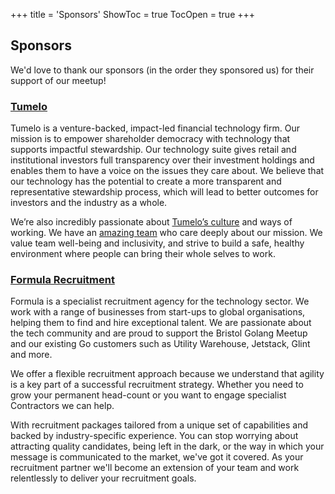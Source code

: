 +++
title = 'Sponsors'
ShowToc = true
TocOpen = true
+++

## Sponsors

We'd love to thank our sponsors (in the order they sponsored us) for their support of our meetup!

### [Tumelo](https://www.tumelo.com/)

Tumelo is a venture-backed, impact-led financial technology firm. Our mission is to empower shareholder democracy with technology that supports impactful stewardship. Our technology suite gives retail and institutional investors full transparency over their investment holdings and enables them to have a voice on the issues they care about. We believe that our technology has the potential to create a more transparent and representative stewardship process, which will lead to better outcomes for investors and the industry as a whole.

We’re also incredibly passionate about [Tumelo’s culture](https://www.tumelo.com/we-are-hiring) and ways of working. We have an [amazing team](https://www.tumelo.com/meet-the-team) who care deeply about our mission. We value team well-being and inclusivity, and strive to build a safe, healthy environment where people can bring their whole selves to work.

### [Formula Recruitment](https://www.formularecruitment.co.uk/)

Formula is a specialist recruitment agency for the technology sector. We work with a range of businesses from start-ups to global organisations, helping them to find and hire exceptional talent. We are passionate about the tech community and are proud to support the Bristol Golang Meetup and our existing Go customers such as Utility Warehouse, Jetstack, Glint and more.

We offer a flexible recruitment approach because we understand that agility is a key part of a successful recruitment strategy. Whether you need to grow your permanent head-count or you want to engage specialist Contractors we can help.

With recruitment packages tailored from a unique set of capabilities and backed by industry-specific experience. You can stop worrying about attracting quality candidates, being left in the dark, or the way in which your message is communicated to the market, we've got it covered. As your recruitment partner we'll become an extension of your team and work relentlessly to deliver your recruitment goals.